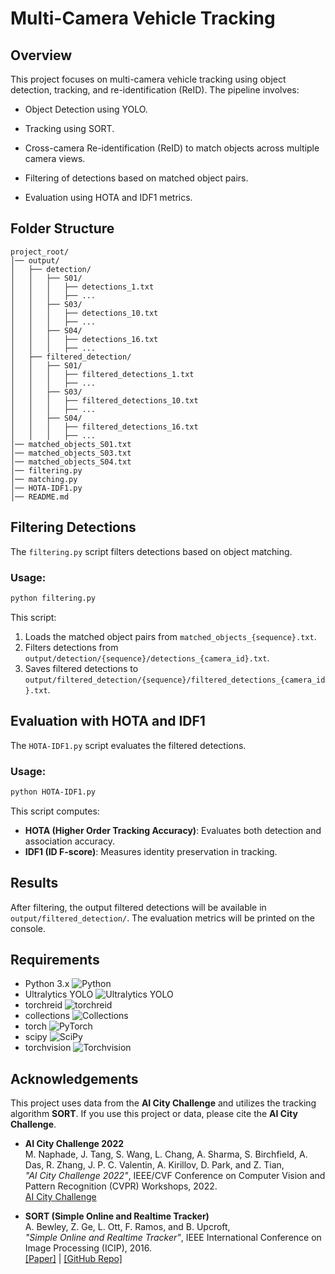 # Multi-Camera Vehicle Tracking

## Overview
This project focuses on multi-camera vehicle tracking using object detection, tracking, and re-identification (ReID). The pipeline involves:

- Object Detection using YOLO.

- Tracking using SORT.

- Cross-camera Re-identification (ReID) to match objects across multiple camera views.

- Filtering of detections based on matched object pairs.

- Evaluation using HOTA and IDF1 metrics.

## Folder Structure
```
project_root/
│── output/
│   ├── detection/
│   │   ├── S01/
│   │   │   ├── detections_1.txt
│   │   │   ├── ...
│   │   ├── S03/
│   │   │   ├── detections_10.txt
│   │   │   ├── ...
│   │   ├── S04/
│   │   │   ├── detections_16.txt
│   │   │   ├── ...
│   ├── filtered_detection/
│   │   ├── S01/
│   │   │   ├── filtered_detections_1.txt
│   │   │   ├── ...
│   │   ├── S03/
│   │   │   ├── filtered_detections_10.txt
│   │   │   ├── ...
│   │   ├── S04/
│   │   │   ├── filtered_detections_16.txt
│   │   │   ├── ...
│── matched_objects_S01.txt
│── matched_objects_S03.txt
│── matched_objects_S04.txt
│── filtering.py
│── matching.py
│── HOTA-IDF1.py
│── README.md
```


## Filtering Detections
The `filtering.py` script filters detections based on object matching.

### Usage:
```bash
python filtering.py
```
This script:
1. Loads the matched object pairs from `matched_objects_{sequence}.txt`.
2. Filters detections from `output/detection/{sequence}/detections_{camera_id}.txt`.
3. Saves filtered detections to `output/filtered_detection/{sequence}/filtered_detections_{camera_id}.txt`.

## Evaluation with HOTA and IDF1
The `HOTA-IDF1.py` script evaluates the filtered detections.

### Usage:
```bash
python HOTA-IDF1.py
```
This script computes:
- **HOTA (Higher Order Tracking Accuracy)**: Evaluates both detection and association accuracy.
- **IDF1 (ID F-score)**: Measures identity preservation in tracking.

## Results
After filtering, the output filtered detections will be available in `output/filtered_detection/`. The evaluation metrics will be printed on the console.

## Requirements
- Python 3.x ![Python](https://img.shields.io/badge/Python-3.x-blue?style=flat&logo=python)
- Ultralytics YOLO ![Ultralytics YOLO](https://img.shields.io/badge/Ultralytics-YOLOv8-blue?style=flat&logo=ultralytics)
- torchreid ![torchreid](https://img.shields.io/badge/Library-torchreid-orange)
- collections ![Collections](https://img.shields.io/badge/Library-collections-green)
- torch ![PyTorch](https://img.shields.io/badge/Framework-PyTorch-red?style=flat&logo=pytorch)
- scipy ![SciPy](https://img.shields.io/badge/Library-SciPy-blue?style=flat&logo=scipy)  
- torchvision ![Torchvision](https://img.shields.io/badge/Library-Torchvision-lightgrey)

## Acknowledgements

This project uses data from the **AI City Challenge** and utilizes the tracking algorithm **SORT**.
If you use this project or data, please cite the **AI City Challenge**.

- **AI City Challenge 2022**  
  M. Naphade, J. Tang, S. Wang, L. Chang, A. Sharma, S. Birchfield, A. Das, R. Zhang, J. P. C. Valentin, A. Kirillov, D. Park, and Z. Tian,  
  *"AI City Challenge 2022"*, IEEE/CVF Conference on Computer Vision and Pattern Recognition (CVPR) Workshops, 2022.  
  [AI City Challenge](https://www.aicitychallenge.org/)  

- **SORT (Simple Online and Realtime Tracker)**  
  A. Bewley, Z. Ge, L. Ott, F. Ramos, and B. Upcroft,  
  *"Simple Online and Realtime Tracker"*, IEEE International Conference on Image Processing (ICIP), 2016.  
  [[Paper]](https://arxiv.org/abs/1602.00763) | [[GitHub Repo]](https://github.com/abewley/sort)
